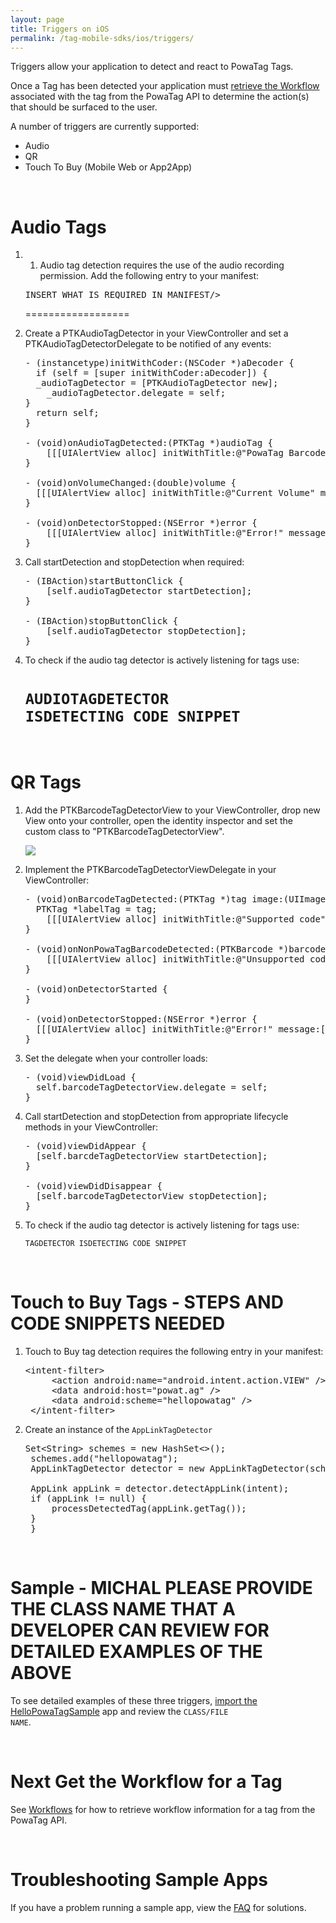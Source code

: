 ```yaml
---
layout: page
title: Triggers on iOS
permalink: /tag-mobile-sdks/ios/triggers/
---
```


Triggers allow your application to detect and react to PowaTag Tags.

Once a Tag has been detected your application must [retrieve the Workflow]({{site.baseurl}}/tag-mobile-sdks/ios/workflows/) associated with the tag from the PowaTag API to determine the action(s) that should be surfaced to the user.

A number of triggers are currently supported:

* Audio
* QR
* Touch To Buy (Mobile Web or App2App)

<br />

# Audio Tags

1. 1. Audio tag detection requires the use of the audio recording permission. Add the following entry to your manifest:

    <pre>INSERT WHAT IS REQUIRED IN MANIFEST/&gt;</pre>
	==================

2. Create a PTKAudioTagDetector in your ViewController and set a PTKAudioTagDetectorDelegate to be notified of any events:

    <pre>- (instancetype)initWithCoder:(NSCoder *)aDecoder {
	 if (self = [super initWithCoder:aDecoder]) {
     _audioTagDetector = [PTKAudioTagDetector new];
	   _audioTagDetector.delegate = self;
   }
	 return self;
   }

   - (void)onAudioTagDetected:(PTKTag *)audioTag {
	   [[[UIAlertView alloc] initWithTitle:@"PowaTag Barcode Tag Detected" message:audioTag.reference, volume] delegate:nil cancelButtonTitle:@"OK" otherButtonTitles:nil] show];
   }

   - (void)onVolumeChanged:(double)volume {
     [[[UIAlertView alloc] initWithTitle:@"Current Volume" message:[NSString stringWithFormat:@"%.2f", volume] delegate:nil cancelButtonTitle:@"OK" otherButtonTitles:nil] show];
   }

   - (void)onDetectorStopped:(NSError *)error {
	   [[[UIAlertView alloc] initWithTitle:@"Error!" message:[error localizedDescription] delegate:nil cancelButtonTitle:@"OK" otherButtonTitles:nil] show];
   }</pre>

3. Call startDetection and stopDetection when required:

    <pre>- (IBAction)startButtonClick {
	   [self.audioTagDetector startDetection];
   }

   - (IBAction)stopButtonClick {
	   [self.audioTagDetector stopDetection];
   }</pre>
   
4. To check if the audio tag detector is actively listening for tags use:

	<code>AUDIOTAGDETECTOR ISDETECTING CODE SNIPPET</code>
	=========================

<br />


# QR Tags

1. Add the PTKBarcodeTagDetectorView to your ViewController, drop new View onto your controller, open the identity inspector and set the custom class to "PTKBarcodeTagDetectorView".

    <img src="{{ '/images/powatag_mobile_sdks_ios_triggers_barcode_class.png' | prepend: site.baseurl }}" />

2. Implement the PTKBarcodeTagDetectorViewDelegate in your ViewController:

    <pre>- (void)onBarcodeTagDetected:(PTKTag *)tag image:(UIImage *)image barcodeRegion:(NSArray *)barcodeRegion {
	 PTKTag *labelTag = tag;
	   [[[UIAlertView alloc] initWithTitle:@"Supported code" message:labelTag.reference delegate:self cancelButtonTitle:@"OK" otherButtonTitles:nil] show];
   }

   - (void)onNonPowaTagBarcodeDetected:(PTKBarcode *)barcode image:(UIImage *)image barcodeRegion:(NSArray *)barcodeRegion {
	   [[[UIAlertView alloc] initWithTitle:@"Unsupported code" message:@"unsupported barcode" delegate:self cancelButtonTitle:@"OK" otherButtonTitles:nil] show];
   }

   - (void)onDetectorStarted {
   }

   - (void)onDetectorStopped:(NSError *)error {
     [[[UIAlertView alloc] initWithTitle:@"Error!" message:[error localizedDescription] delegate:nil cancelButtonTitle:@"OK" otherButtonTitles:nil] show];
   }</pre>

3. Set the delegate when your controller loads:

    <pre>- (void)viewDidLoad {
     self.barcodeTagDetectorView.delegate = self;
   }</pre>

4. Call startDetection and stopDetection from appropriate lifecycle methods in your ViewController:

    <pre>- (void)viewDidAppear {
     [self.barcdeTagDetectorView startDetection];
   }

   - (void)viewDidDisappear {
     [self.barcodeTagDetectorView stopDetection];
   }</pre>
   
5. To check if the audio tag detector is actively listening for tags use:

	<code>TAGDETECTOR ISDETECTING CODE SNIPPET</code>

<br />

# Touch to Buy Tags - STEPS AND CODE SNIPPETS NEEDED

1. Touch to Buy tag detection requires the following entry in your manifest:
    
	<pre>&lt;intent-filter&gt;
        &lt;action android:name="android.intent.action.VIEW" /&gt;
        &lt;data android:host="powat.ag" /&gt;
        &lt;data android:scheme="hellopowatag" /&gt;
    &lt;/intent-filter&gt; </pre>

2. Create an instance of the <code>AppLinkTagDetector</code>

	<pre>Set&lt;String&gt; schemes = new HashSet&lt;&gt;();
	schemes.add("hellopowatag");
	AppLinkTagDetector detector = new AppLinkTagDetector(schemes);

	AppLink appLink = detector.detectAppLink(intent);
	if (appLink != null) {
		processDetectedTag(appLink.getTag());
	}    
	}</pre>


<br/>

# Sample - MICHAL PLEASE PROVIDE THE CLASS NAME THAT A DEVELOPER CAN REVIEW FOR DETAILED EXAMPLES OF THE ABOVE

To see detailed examples of these three triggers, [import the HelloPowaTagSample]({{site.baseurl}}/tag-mobile-sdks/ios/start/#importing-the-sample-app/) app and review the <code>CLASS/FILE NAME</code>.

<br />

# Next Get the Workflow for a Tag

See [Workflows]({{site.baseurl}}/tag-mobile-sdks/ios/workflows/) for how to retrieve workflow information for a tag from the PowaTag API.

<br />

# Troubleshooting Sample Apps

If you have a problem running a sample app, view the [FAQ]({{site.baseurl}}/tag-mobile-sdks/ios/faq/) for solutions.
